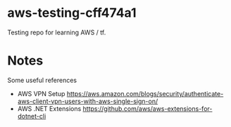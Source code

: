 # aws-testing-cff474a1
Testing repo for learning AWS / tf.

# Notes
Some useful references
- AWS VPN Setup https://aws.amazon.com/blogs/security/authenticate-aws-client-vpn-users-with-aws-single-sign-on/
- AWS .NET Extensions https://github.com/aws/aws-extensions-for-dotnet-cli

